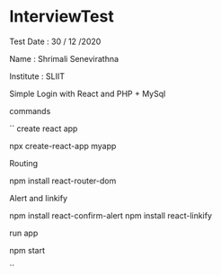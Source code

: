 # InterviewTest

Test  Date : 30 / 12 /2020

Name : Shrimali Senevirathna

Institute : SLIIT

Simple Login with React and PHP + MySql

commands

``
create react app

npx create-react-app myapp


Routing

npm install react-router-dom

Alert and linkify

npm install react-confirm-alert
npm install react-linkify


run app

npm start

``